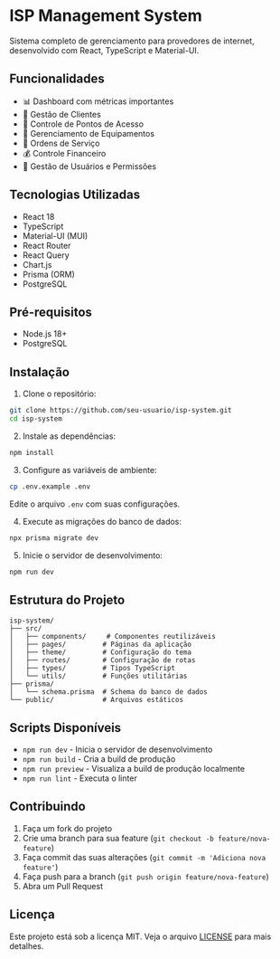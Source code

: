 # ISP Management System

Sistema completo de gerenciamento para provedores de internet, desenvolvido com React, TypeScript e Material-UI.

## Funcionalidades

- 📊 Dashboard com métricas importantes
- 👥 Gestão de Clientes
- 📍 Controle de Pontos de Acesso
- 🔧 Gerenciamento de Equipamentos
- 📝 Ordens de Serviço
- 💰 Controle Financeiro
- 👤 Gestão de Usuários e Permissões

## Tecnologias Utilizadas

- React 18
- TypeScript
- Material-UI (MUI)
- React Router
- React Query
- Chart.js
- Prisma (ORM)
- PostgreSQL

## Pré-requisitos

- Node.js 18+
- PostgreSQL

## Instalação

1. Clone o repositório:
```bash
git clone https://github.com/seu-usuario/isp-system.git
cd isp-system
```

2. Instale as dependências:
```bash
npm install
```

3. Configure as variáveis de ambiente:
```bash
cp .env.example .env
```
Edite o arquivo `.env` com suas configurações.

4. Execute as migrações do banco de dados:
```bash
npx prisma migrate dev
```

5. Inicie o servidor de desenvolvimento:
```bash
npm run dev
```

## Estrutura do Projeto

```
isp-system/
├── src/
│   ├── components/     # Componentes reutilizáveis
│   ├── pages/         # Páginas da aplicação
│   ├── theme/         # Configuração do tema
│   ├── routes/        # Configuração de rotas
│   ├── types/         # Tipos TypeScript
│   └── utils/         # Funções utilitárias
├── prisma/
│   └── schema.prisma  # Schema do banco de dados
└── public/            # Arquivos estáticos
```

## Scripts Disponíveis

- `npm run dev` - Inicia o servidor de desenvolvimento
- `npm run build` - Cria a build de produção
- `npm run preview` - Visualiza a build de produção localmente
- `npm run lint` - Executa o linter

## Contribuindo

1. Faça um fork do projeto
2. Crie uma branch para sua feature (`git checkout -b feature/nova-feature`)
3. Faça commit das suas alterações (`git commit -m 'Adiciona nova feature'`)
4. Faça push para a branch (`git push origin feature/nova-feature`)
5. Abra um Pull Request

## Licença

Este projeto está sob a licença MIT. Veja o arquivo [LICENSE](LICENSE) para mais detalhes.
